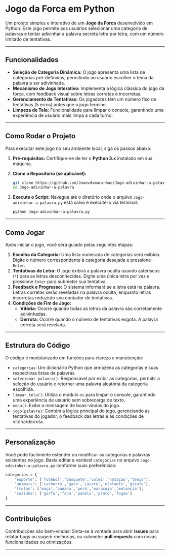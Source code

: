 
# Jogo da Forca em Python

Um projeto simples e interativo de um **Jogo da Forca** desenvolvido em Python. Este jogo permite aos usuários selecionar uma categoria de palavras e tentar adivinhar a palavra secreta letra por letra, com um número limitado de tentativas.

---

## Funcionalidades

* **Seleção de Categoria Dinâmica:** O jogo apresenta uma lista de categorias pré-definidas, permitindo ao usuário escolher o tema da palavra a ser adivinhada.
* **Mecanismo de Jogo Interativo:** Implementa a lógica clássica do jogo da forca, com feedback visual sobre letras corretas e incorretas.
* **Gerenciamento de Tentativas:** Os jogadores têm um número fixo de tentativas (5 erros) antes que o jogo termine.
* **Limpeza de Tela:** Funcionalidade para limpar o console, garantindo uma experiência de usuário mais limpa a cada turno.

---

## Como Rodar o Projeto

Para executar este jogo no seu ambiente local, siga os passos abaixo:

1.  **Pré-requisitos:** Certifique-se de ter o **Python 3.x** instalado em sua máquina.

2.  **Clone o Repositório (se aplicável):** 

    ```bash
    git clone https://github.com/Joaovdsmaranhao/Jogo-adivinhar-a-palavra
    cd Jogo-adivinhar-a-palavra
    ```

3.  **Execute o Script:** Navegue até o diretório onde o arquivo `Jogo-adivinhar-a-palavra.py` está salvo e execute-o via terminal:

    ```bash
    python Jogo-adivinhar-a-palavra.py
    ```

---

## Como Jogar

Após iniciar o jogo, você será guiado pelas seguintes etapas:

1.  **Escolha da Categoria:** Uma lista numerada de categorias será exibida. Digite o número correspondente à categoria desejada e pressione `Enter`.
2.  **Tentativas de Letra:** O jogo exibirá a palavra oculta usando asteriscos (`*`) para as letras desconhecidas. Digite uma única letra por vez e pressione `Enter` para submeter sua tentativa.
3.  **Feedback e Progresso:** O sistema informará se a letra está na palavra. Letras corretas serão reveladas na palavra oculta, enquanto letras incorretas reduzirão seu contador de tentativas.
4.  **Condições de Fim de Jogo:**
    * **Vitória:** Ocorre quando todas as letras da palavra são corretamente adivinhadas.
    * **Derrota:** Ocorre quando o número de tentativas esgota. A palavra correta será revelada.

---

## Estrutura do Código

O código é modularizado em funções para clareza e manutenção:

* `categorias`: Um dicionário Python que armazena as categorias e suas respectivas listas de palavras.
* `selecionar_palavra()`: Responsável por exibir as categorias, permitir a seleção do usuário e retornar uma palavra aleatória da categoria escolhida.
* `limpar_tela()`: Utiliza o módulo `os` para limpar o console, garantindo uma experiência de usuário sem sobrecarga de texto.
* `menu()`: Exibe a mensagem de boas-vindas do jogo.
* `jogo(palavra)`: Contém a lógica principal do jogo, gerenciando as tentativas do jogador, o feedback das letras e as condições de vitória/derrota.

---

## Personalização

Você pode facilmente estender ou modificar as categorias e palavras existentes no jogo. Basta editar a variável `categorias` no arquivo `Jogo-adivinhar-a-palavra.py` conforme suas preferências:

```python
categorias = {
    'esporte': ['futebol','basquete','volei','nataçao','tenis'],
    'animais': ['cachorro','gato','jacare','elefante','girafa'],
    'frutas': ['maça','banana','pera','maracuja','melancia'],
    'cozinha': ['garfo','faca','panela','prato','fogao']
}
```

---

## Contribuições

Contribuições são bem-vindas! Sinta-se à vontade para abrir **issues** para relatar bugs ou sugerir melhorias, ou submeter **pull requests** com novas funcionalidades ou otimizações.

---
